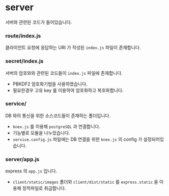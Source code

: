 # server
서버와 관련된 코드가 들어있습니다.

### route/index.js
클라이언트 요청에 응답하는 URI 가 작성된 `index.js` 파일이 존재합니다. 

### secret/index.js
서버의 암호와와 관련된 코드들이 `index.js` 파일에 존재합니다. 
* PBKDF2 암호화기법을 사용하였습니다.
* 필요한경우 고유 key 를 이용하여 암호화하고 복호화합니다.

### service/
DB 와의 통신을 위한 소스코드들이 존재하는 폴더입니다.
* `knex.js` 를 이용해 `postgreSQL` 과 연결합니다.
* 기능별로 모듈을 나누었습니다.
* `service.config.js` 파일에는 DB 연결을 위한 `knex.js` 의 config 가 설정되어있습니다. 

### server/app.js
express 의 `app.js` 입니다.
* `client/static/images` 폴더와 `client/dist/static` 를 `express.static` 을 이용해 정적파일로 취급합니다.

